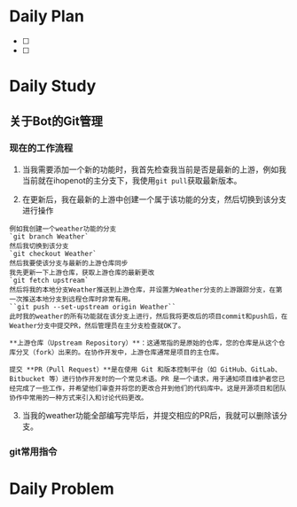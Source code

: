 # Daily Plan
- [ ] 
- [ ] 
# Daily Study
## 关于Bot的Git管理
### 现在的工作流程

1. 当我需要添加一个新的功能时，我首先检查我当前是否是最新的上游，例如我当前就在ihopenot的主分支下，我使用`git pull`获取最新版本。

2. 在更新后，我在最新的上游中创建一个属于该功能的分支，然后切换到该分支进行操作
```ad-info
例如我创建一个weather功能的分支
`git branch Weather`
然后我切换到该分支
`git checkout Weather`
然后我要使该分支与最新的上游仓库同步
我先更新一下上游仓库，获取上游仓库的最新更改
`git fetch upstream`
然后将我的本地分支Weather推送到上游仓库，并设置为Weather分支的上游跟踪分支，在第一次推送本地分支到远程仓库时非常有用。
``git push --set-upstream origin Weather``
此时我的weather的所有功能就在该分支上进行，然后我将更改后的项目commit和push后，在Weather分支中提交PR，然后管理员在主分支检查就OK了。
```
```ad-tip
**上游仓库（Upstream Repository）**：这通常指的是原始的仓库，您的仓库是从这个仓库分叉（fork）出来的。在协作开发中，上游仓库通常是项目的主仓库。

提交 **PR（Pull Request）**是在使用 Git 和版本控制平台（如 GitHub、GitLab、Bitbucket 等）进行协作开发时的一个常见术语。PR 是一个请求，用于通知项目维护者您已经完成了一些工作，并希望他们审查并将您的更改合并到他们的代码库中。这是开源项目和团队协作中常用的一种方式来引入和讨论代码更改。

```

3. 当我的weather功能全部编写完毕后，并提交相应的PR后，我就可以删除该分支。
### git常用指令


# Daily Problem